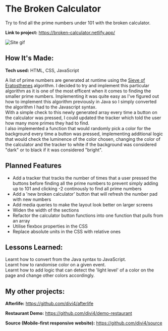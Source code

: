 # The Broken Calculator
Try to find all the prime numbers under 101 with the broken calculator.

**Link to project:** https://broken-calculator.netlify.app/

![Site gif](https://i.ibb.co/7VW8JC7/calc-2021-05-31-17-54-43.gif)

## How It's Made:

**Tech used:** HTML, CSS, JavaScript

A list of prime numbers are generated at runtime using the [Sieve of Eratosthenes](https://en.wikipedia.org/wiki/Sieve_of_Eratosthenes) algorithm. I decided to try and implement this particular algorithm as it is one of the most efficent when it comes to finding the smaller prime numbers. Implementing it was quite easy as I've figured out how to implement this algorithm previously in Java so I simply converted the algorithm I had to the Javascript syntax.  
With a simple check to this newly generated array every time a button on the calculator was pressed, I could updated the tracker which told the user how many more primes they had to find.  
I also implemented a function that would randomly pick a color for the background every time a button was pressed, implementing additional logic that would check the luminence of the color chosen, changing the color of the calculator and the tracker to white if the background was considered "dark" or to black if it was considered "bright".  

## Planned Features

- Add a tracker that tracks the number of times that a user pressed the buttons before finding all the prime numbers to prevent simply adding up to 101 and clicking -2 continously to find all prime numbers
- Add a 'new broken calculator' button that will refresh the number pad with new numbers
- Add media queries to make the layout look better on larger screens
- Widen the width of the sections
- Refactor the calculator button functions into one function that pulls from an array
- Utilise flexbox properties in the CSS
- Replace absolute units in the CSS with relative ones

## Lessons Learned:

Learnt how to convert from the Java syntax to JavaScript.  
Learnt how to randomise color on a given event.  
Learnt how to add logic that can detect the 'light level' of a color on the page and change other colors accordingly.  

## My other projects:

**Afterlife:** https://github.com/divi4/afterlife

**Restaurant Demo:** https://github.com/divi4/demo-restaurant

**Source (Mobile-first responsive website):** https://github.com/divi4/source



